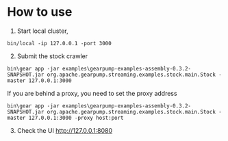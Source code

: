 How to use
===================
1. Start local cluster, 
  ```
  bin/local -ip 127.0.0.1 -port 3000
  ```
2. Submit the stock crawler
  ```
  bin\gear app -jar examples\gearpump-examples-assembly-0.3.2-SNAPSHOT.jar org.apache.gearpump.streaming.examples.stock.main.Stock -master 127.0.0.1:3000
  ```
  
  If you are behind  a proxy, you need to set the proxy address
  ```
  bin\gear app -jar examples\gearpump-examples-assembly-0.3.2-SNAPSHOT.jar org.apache.gearpump.streaming.examples.stock.main.Stock -master 127.0.0.1:3000 -proxy host:port
  ```
  
3. Check the UI
  http://127.0.0.1:8080  
  